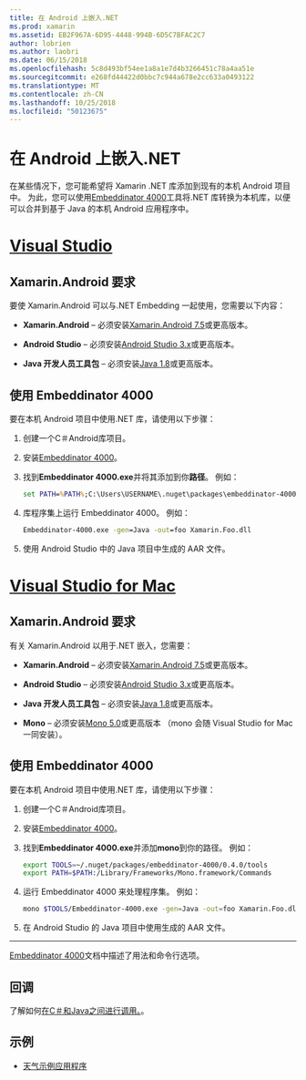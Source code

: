 ```yaml
---
title: 在 Android 上嵌入.NET
ms.prod: xamarin
ms.assetid: EB2F967A-6D95-4448-994B-6D5C7BFAC2C7
author: lobrien
ms.author: laobri
ms.date: 06/15/2018
ms.openlocfilehash: 5c8d493bf54ee1a8a1e7d4b3266451c78a4aa51e
ms.sourcegitcommit: e268fd44422d0bbc7c944a678e2cc633a0493122
ms.translationtype: MT
ms.contentlocale: zh-CN
ms.lasthandoff: 10/25/2018
ms.locfileid: "50123675"
---
```

# <a name="net-embedding-on-android"></a>在 Android 上嵌入.NET

在某些情况下，您可能希望将 Xamarin .NET 库添加到现有的本机 Android 项目中。 为此，您可以使用[Embeddinator 4000](https://www.nuget.org/packages/Embeddinator-4000/)工具将.NET 库转换为本机库，以便可以合并到基于 Java 的本机 Android 应用程序中。

# <a name="visual-studiotabwindows"></a>[Visual Studio](#tab/windows)

## <a name="xamarinandroid-requirements"></a>Xamarin.Android 要求

要使 Xamarin.Android 可以与.NET Embedding 一起使用，您需要以下内容：

-   **Xamarin.Android** &ndash; 必须安装[Xamarin.Android 7.5](https://visualstudio.microsoft.com/xamarin/)或更高版本。

-   **Android Studio** &ndash; 必须安装[Android Studio 3.x](https://developer.android.com/studio/)或更高版本。

-   **Java 开发人员工具包** &ndash; 必须安装[Java 1.8](http://www.oracle.com/technetwork/java/javase/downloads/jdk8-downloads-2133151.html)或更高版本。


## <a name="using-embeddinator-4000"></a>使用 Embeddinator 4000

要在本机 Android 项目中使用.NET 库，请使用以下步骤：

1.  创建一个C＃Android库项目。

2.  安装[Embeddinator 4000](https://www.nuget.org/packages/Embeddinator-4000/)。

3.  找到**Embeddinator 4000.exe**并将其添加到你**路径**。 例如：

    ```cmd
    set PATH=%PATH%;C:\Users\USERNAME\.nuget\packages\embeddinator-4000\0.4.0\tools
    ```

4.  库程序集上运行 Embeddinator 4000。 例如：

    ```cmd
    Embeddinator-4000.exe -gen=Java -out=foo Xamarin.Foo.dll
    ```

5.  使用 Android Studio 中的 Java 项目中生成的 AAR 文件。


# <a name="visual-studio-for-mactabmacos"></a>[Visual Studio for Mac](#tab/macos)

## <a name="xamarinandroid-requirements"></a>Xamarin.Android 要求

有关 Xamarin.Android 以用于.NET 嵌入，您需要：

-   **Xamarin.Android** &ndash; 必须安装[Xamarin.Android 7.5](https://visualstudio.microsoft.com/xamarin/)或更高版本。

-   **Android Studio** &ndash; 必须安装[Android Studio 3.x](https://developer.android.com/studio/)或更高版本。

-   **Java 开发人员工具包** &ndash; 必须安装[Java 1.8](http://www.oracle.com/technetwork/java/javase/downloads/jdk8-downloads-2133151.html)或更高版本。

-   **Mono** &ndash; 必须安装[Mono 5.0](http://www.mono-project.com/download/)或更高版本 （mono 会随 Visual Studio for Mac 一同安装）。


## <a name="using-embeddinator-4000"></a>使用 Embeddinator 4000

要在本机 Android 项目中使用.NET 库，请使用以下步骤：

1.  创建一个C＃Android库项目。

2.  安装[Embeddinator 4000](https://www.nuget.org/packages/Embeddinator-4000/)。

3.  找到**Embeddinator 4000.exe**并添加**mono**到你的路径。 例如：

    ```bash
    export TOOLS=~/.nuget/packages/embeddinator-4000/0.4.0/tools
    export PATH=$PATH:/Library/Frameworks/Mono.framework/Commands
    ```

4.  运行 Embeddinator 4000 来处理程序集。 例如：

    ```bash
    mono $TOOLS/Embeddinator-4000.exe -gen=Java -out=foo Xamarin.Foo.dll
    ```

5.  在 Android Studio 的 Java 项目中使用生成的 AAR 文件。

-----

[Embeddinator 4000](https://github.com/mono/Embeddinator-4000/blob/master/Usage.md#java--c)文档中描述了用法和命令行选项。


## <a name="callbacks"></a>回调

了解如何[在C＃和Java之间进行调用。](callbacks.md)。

## <a name="samples"></a>示例

* [天气示例应用程序](https://github.com/jamesmontemagno/embeddinator-weather)
